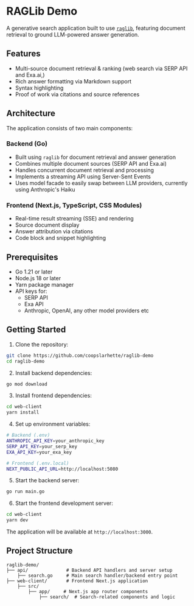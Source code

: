# RAGLib Demo

A generative search application built to use [`raglib`](https://github.com/coopslarhette/raglib), featuring document retrieval to ground LLM-powered answer generation.

## Features

- Multi-source document retrieval & ranking (web search via SERP API and Exa.ai,)
- Rich answer formatting via Markdown support
- Syntax highlighting
- Proof of work via citations and source references

## Architecture

The application consists of two main components:

### Backend (Go)
- Built using `raglib` for document retrieval and answer generation
- Combines multiple document sources (SERP API and Exa.ai)
- Handles concurrent document retrieval and processing
- Implements a streaming API using Server-Sent Events
- Uses model facade to easily swap between LLM providers, currently using Anthropic's Haiku

### Frontend (Next.js, TypeScript, CSS Modules)
- Real-time result streaming (SSE) and rendering
- Source document display
- Answer attribution via citations
- Code block and snippet highlighting

## Prerequisites

- Go 1.21 or later
- Node.js 18 or later
- Yarn package manager
- API keys for:
    - SERP API
    - Exa API
    - Anthropic, OpenAI, any other model providers etc

## Getting Started

1. Clone the repository:
```bash
git clone https://github.com/coopslarhette/raglib-demo
cd raglib-demo
```

2. Install backend dependencies:
```bash
go mod download
```

3. Install frontend dependencies:
```bash
cd web-client
yarn install
```

4. Set up environment variables:
```bash
# Backend (.env)
ANTHROPIC_API_KEY=your_anthropic_key
SERP_API_KEY=your_serp_key
EXA_API_KEY=your_exa_key

# Frontend (.env.local)
NEXT_PUBLIC_API_URL=http://localhost:5080
```

5. Start the backend server:
```bash
go run main.go
```

6. Start the frontend development server:
```bash
cd web-client
yarn dev
```

The application will be available at `http://localhost:3000`.

## Project Structure

```
raglib-demo/
├── api/              # Backend API handlers and server setup
    ├── search.go     # Main search handler/backend entry point 
├── web-client/       # Frontend Next.js application
    ├── src/
        ├── app/     # Next.js app router components
            ├── search/  # Search-related components and logic
```